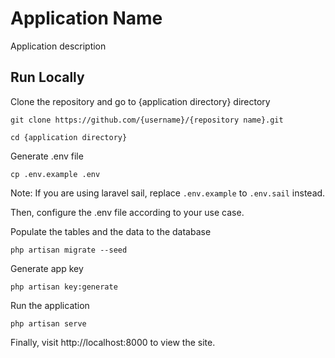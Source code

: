 # Application Name

Application description

## Run Locally

Clone the repository and go to {application directory} directory
```shell
git clone https://github.com/{username}/{repository name}.git

cd {application directory}
```

Generate .env file
```shell
cp .env.example .env
```

Note: If you are using laravel sail, replace `.env.example` to `.env.sail` instead.

Then, configure the .env file according to your use case.

Populate the tables and the data to the database
```shell
php artisan migrate --seed
```

Generate app key
```shell
php artisan key:generate
```

Run the application
```shell
php artisan serve
```
Finally, visit http://localhost:8000 to view the site.

